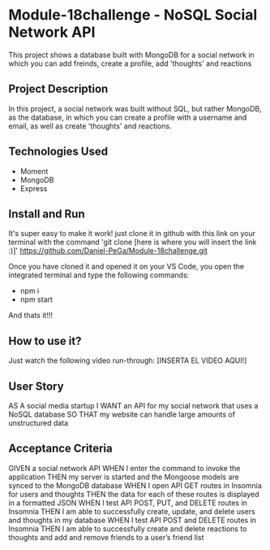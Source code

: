 # Module-18challenge - NoSQL Social Network API

This project shows a database built with MongoDB for a social network in which you can add freinds, create a profile, add 'thoughts' and reactions

## Project Description

In this project, a social network was built without SQL, but rather MongoDB, as the database, in which you can create a profile with a username and email, as well as create 'thoughts' and reactions. 

## Technologies Used

* Moment
* MongoDB
* Express

## Install and Run

It's super easy to make it work! just clone it in github with this link on your terminal with the command 'git clone [here is where you will insert the link :)]'
https://github.com/Daniel-PeGa/Module-18challenge.git

Once you have cloned it and opened it on your VS Code, you open the integrated terminal and type the following commands:
* npm i
* npm start

And thats it!!!

## How to use it?

Just watch the following video run-through:
[INSERTA EL VIDEO AQUI!]

## User Story

AS A social media startup
I WANT an API for my social network that uses a NoSQL database
SO THAT my website can handle large amounts of unstructured data

## Acceptance Criteria

GIVEN a social network API
WHEN I enter the command to invoke the application
THEN my server is started and the Mongoose models are synced to the MongoDB database
WHEN I open API GET routes in Insomnia for users and thoughts
THEN the data for each of these routes is displayed in a formatted JSON
WHEN I test API POST, PUT, and DELETE routes in Insomnia
THEN I am able to successfully create, update, and delete users and thoughts in my database
WHEN I test API POST and DELETE routes in Insomnia
THEN I am able to successfully create and delete reactions to thoughts and add and remove friends to a user’s friend list
